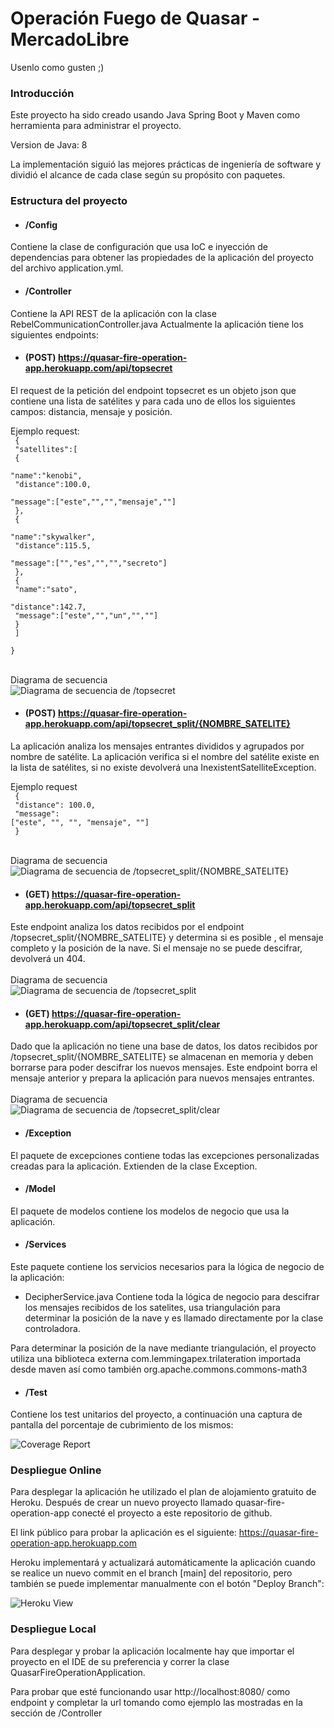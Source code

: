 # Operación Fuego de Quasar - MercadoLibre
Usenlo como gusten ;)

### Introducción
Este proyecto ha sido creado usando Java Spring Boot y 
Maven como herramienta para administrar el proyecto.

Version de Java: 8

La implementación siguió las mejores prácticas de 
ingeniería de software y dividió el alcance de 
cada clase según su propósito con paquetes.

### Estructura del proyecto
* #### /Config
Contiene la clase de configuración que usa IoC e inyección
de dependencias para obtener las propiedades de la 
aplicación del proyecto del archivo application.yml.

* #### /Controller
Contiene la API REST de la aplicación con la clase 
RebelCommunicationController.java Actualmente la 
aplicación tiene los siguientes endpoints:

* #### (POST) https://quasar-fire-operation-app.herokuapp.com/api/topsecret <br>
El request de la petición del endpoint topsecret es un objeto 
json que contiene una lista de satélites y para cada uno 
de ellos los siguientes campos: 
distancia, mensaje y posición.

Ejemplo request:<br>
<code>
{<br>
"satellites":[ <br>
{<br>
"name":"kenobi",<br>
"distance":100.0,<br>
"message":["este","","","mensaje",""]<br>
}, <br>
{<br>
"name":"skywalker",<br>
"distance":115.5,<br>
"message":["","es","","","secreto"]<br>
},<br>
{<br>
"name":"sato",<br>
"distance":142.7,<br>
"message":["este","","un","",""]<br>
}<br>
]<br>
}<br>
</code>
<br>
<br>
Diagrama de secuencia
<br>
<img src="https://github.com/salamancacm/QuasarFireRepository/blob/main/img/RebelCommunicationController_topSecret.png" alt="Diagrama de secuencia de /topsecret">

* #### (POST) https://quasar-fire-operation-app.herokuapp.com/api/topsecret_split/{NOMBRE_SATELITE}
La aplicación analiza los mensajes entrantes divididos 
y agrupados por nombre de satélite. 
La aplicación verifica si el nombre del satélite existe 
en la lista de satélites, si no existe
devolverá una InexistentSatelliteException.

Ejemplo request
<code>
<br>
{<br>
"distance": 100.0,<br>
"message": ["este", "", "", "mensaje", ""]<br>
}<br>
</code>
<br>
<br>
Diagrama de secuencia
<br>
<img src="https://github.com/salamancacm/QuasarFireRepository/blob/main/img/RebelCommunicationController_topSecretSplit_POST.png" alt="Diagrama de secuencia de /topsecret_split/{NOMBRE_SATELITE}">

* #### (GET) https://quasar-fire-operation-app.herokuapp.com/api/topsecret_split
Este endpoint analiza los datos recibidos por el endpoint
/topsecret_split/{NOMBRE_SATELITE} y determina si es posible
, el mensaje completo y la posición de la nave. 
Si el mensaje no se puede descifrar, 
devolverá un 404.
<br>
<br>
Diagrama de secuencia
<br>
<img src="https://github.com/salamancacm/QuasarFireRepository/blob/main/img/RebelCommunicationController_getCargoLocation.png" alt="Diagrama de secuencia de /topsecret_split">

* #### (GET) https://quasar-fire-operation-app.herokuapp.com/api/topsecret_split/clear
Dado que la aplicación no tiene una base de datos, 
los datos recibidos por /topsecret_split/{NOMBRE_SATELITE}
se almacenan en memoria y deben borrarse para poder 
descifrar los nuevos mensajes. 
Este endpoint borra el mensaje anterior y prepara la aplicación para nuevos mensajes entrantes.
<br>
<br>
Diagrama de secuencia
<br>
<img src="https://github.com/salamancacm/QuasarFireRepository/blob/main/img/RebelCommunicationController_clearCargoHistory.png" alt="Diagrama de secuencia de /topsecret_split/clear">

* #### /Exception
El paquete de excepciones contiene todas las excepciones 
personalizadas creadas para la aplicación. 
Extienden de la clase Exception.

* #### /Model
El paquete de modelos contiene los modelos de negocio que
usa la aplicación.

* #### /Services
Este paquete contiene los servicios necesarios para la 
lógica de negocio de la aplicación:

- DecipherService.java Contiene toda la lógica de negocio
para descifrar los mensajes recibidos de los satelites, 
usa triangulación para determinar la posición de la nave
y es llamado directamente por la clase controladora. 

Para determinar la posición de la nave mediante 
triangulación, el proyecto utiliza una biblioteca 
externa com.lemmingapex.trilateration importada desde maven
así como también org.apache.commons.commons-math3

* #### /Test
Contiene los test unitarios del proyecto, a continuación 
una captura de pantalla del porcentaje de cubrimiento
de los mismos:

<img src="https://github.com/salamancacm/QuasarFireRepository/blob/main/img/CoverageTests.png" alt="Coverage Report">


### Despliegue Online
Para desplegar la aplicación he utilizado el plan de 
alojamiento gratuito de Heroku. Después de crear un 
nuevo proyecto llamado quasar-fire-operation-app 
conecté el proyecto a este repositorio de github.

El link público para probar la aplicación es el siguiente:
https://quasar-fire-operation-app.herokuapp.com

Heroku implementará y actualizará automáticamente la 
aplicación cuando
se realice un nuevo commit 
en el branch [main] del repositorio, 
pero también se puede implementar manualmente con 
el botón "Deploy Branch":

<img src="https://github.com/salamancacm/QuasarFireRepository/blob/main/img/HerokuView.jpg" alt="Heroku View">

### Despliegue Local
Para desplegar y probar la aplicación localmente hay que importar el proyecto en el IDE de su preferencia
y correr la clase QuasarFireOperationApplication.

Para probar que esté funcionando usar http://localhost:8080/ como endpoint y completar la url tomando como ejemplo
las mostradas en la sección de /Controller


